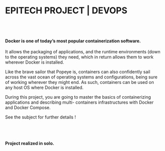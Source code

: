 # EPITECH PROJECT | DEVOPS
<br> <br/>
#### Docker is one of today’s most popular containerization software.

It allows the packaging of applications, and the runtime environments (down to the operating systems) they need, which in return allows them to work wherever Docker is installed.

Like the brave sailor that Popeye is, containers can also confidently sail across the vast ocean of operating systems and configurations, being sure of working wherever they might end. As such, containers can be used on any host OS where Docker is installed.

During this project, you are going to master the basics of containerizing applications and describing multi- containers infrastructures with Docker and Docker Compose.

See the subject for further details !

<br> <br/>

#### Project realized in solo.
